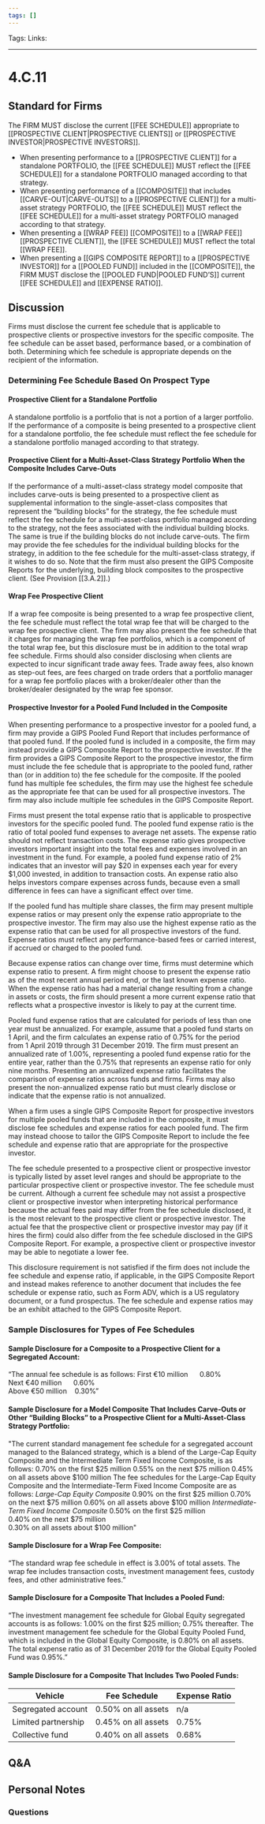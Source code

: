 ```yaml
---
tags: []
---
```

Tags:
Links: 
___
# 4.C.11
## Standard for Firms
The FIRM MUST disclose the current [[FEE SCHEDULE]] appropriate to [[PROSPECTIVE CLIENT|PROSPECTIVE CLIENTS]] or [[PROSPECTIVE INVESTOR|PROSPECTIVE INVESTORS]].
- When presenting performance to a [[PROSPECTIVE CLIENT]] for a standalone PORTFOLIO, the [[FEE SCHEDULE]] MUST reflect the [[FEE SCHEDULE]] for a standalone PORTFOLIO managed according to that strategy.
- When presenting performance of a [[COMPOSITE]] that includes [[CARVE-OUT|CARVE-OUTS]] to a [[PROSPECTIVE CLIENT]] for a multi-asset strategy PORTFOLIO, the [[FEE SCHEDULE]] MUST reflect the [[FEE SCHEDULE]] for a multi-asset strategy PORTFOLIO managed according to that strategy.
- When presenting a [[WRAP FEE]] [[COMPOSITE]] to a [[WRAP FEE]] [[PROSPECTIVE CLIENT]], the [[FEE SCHEDULE]] MUST reflect the total [[WRAP FEE]].
- When presenting a [[GIPS COMPOSITE REPORT]] to a [[PROSPECTIVE INVESTOR]] for a [[POOLED FUND]] included in the [[COMPOSITE]], the FIRM MUST disclose the [[POOLED FUND|POOLED FUND’S]] current [[FEE SCHEDULE]] and [[EXPENSE RATIO]].
## Discussion
Firms must disclose the current fee schedule that is applicable to prospective clients or prospective investors for the specific composite. The fee schedule can be asset based, performance based, or a combination of both. Determining which fee schedule is appropriate depends on the recipient of the information.
### Determining Fee Schedule Based On Prospect Type
#### Prospective Client for a Standalone Portfolio
A standalone portfolio is a portfolio that is not a portion of a larger portfolio. If the performance of a composite is being presented to a prospective client for a standalone portfolio, the fee schedule must reflect the fee schedule for a standalone portfolio managed according to that strategy.
#### Prospective Client for a Multi-Asset-Class Strategy Portfolio When the Composite Includes Carve-Outs
If the performance of a multi-asset-class strategy model composite that includes carve-outs is being presented to a prospective client as supplemental information to the single-asset-class composites that represent the “building blocks” for the strategy, the fee schedule must reflect the fee schedule for a multi-asset-class portfolio managed according to the strategy, not the fees associated with the individual building blocks. The same is true if the building blocks do not include carve-outs. The firm may provide the fee schedules for the individual building blocks for the strategy, in addition to the fee schedule for the multi-asset-class strategy, if it wishes to do so. Note that the firm must also present the GIPS Composite Reports for the underlying, building block composites to the prospective client. (See Provision [[3.A.2]].)
#### Wrap Fee Prospective Client
If a wrap fee composite is being presented to a wrap fee prospective client, the fee schedule must reflect the total wrap fee that will be charged to the wrap fee prospective client. The firm may also present the fee schedule that it charges for managing the wrap fee portfolios, which is a component of the total wrap fee, but this disclosure must be in addition to the total wrap fee schedule. Firms should also consider disclosing when clients are expected to incur significant trade away fees. Trade away fees, also known as step-out fees, are fees charged on trade orders that a portfolio manager for a wrap fee portfolio places with a broker/dealer other than the broker/dealer designated by the wrap fee sponsor.
#### Prospective Investor for a Pooled Fund Included in the Composite
When presenting performance to a prospective investor for a pooled fund, a firm may provide a GIPS Pooled Fund Report that includes performance of that pooled fund. If the pooled fund is included in a composite, the firm may instead provide a GIPS Composite Report to the prospective investor. If the firm provides a GIPS Composite Report to the prospective investor, the firm must include the fee schedule that is appropriate to the pooled fund, rather than (or in addition to) the fee schedule for the composite. If the pooled fund has multiple fee schedules, the firm may use the highest fee schedule as the appropriate fee that can be used for all prospective investors. The firm may also include multiple fee schedules in the GIPS Composite Report.

Firms must present the total expense ratio that is applicable to prospective investors for the specific pooled fund. The pooled fund expense ratio is the ratio of total pooled fund expenses to average net assets. The expense ratio should not reflect transaction costs. The expense ratio gives prospective investors important insight into the total fees and expenses involved in an investment in the fund. For example, a pooled fund expense ratio of 2% indicates that an investor will pay $20 in expenses each year for every $1,000 invested, in addition to transaction costs. An expense ratio also helps investors compare expenses across funds, because even a small difference in fees can have a significant effect over time.

If the pooled fund has multiple share classes, the firm may present multiple expense ratios or may present only the expense ratio appropriate to the prospective investor. The firm may also use the highest expense ratio as the expense ratio that can be used for all prospective investors of the fund. Expense ratios must reflect any performance-based fees or carried interest, if accrued or charged to the pooled fund.

Because expense ratios can change over time, firms must determine which expense ratio to present. A firm might choose to present the expense ratio as of the most recent annual period end, or the last known expense ratio. When the expense ratio has had a material change resulting from a change in assets or costs, the firm should present a more current expense ratio that reflects what a prospective investor is likely to pay at the current time.

Pooled fund expense ratios that are calculated for periods of less than one year must be annualized. For example, assume that a pooled fund starts on 1 April, and the firm calculates an expense ratio of 0.75% for the period from 1 April 2019 through 31 December 2019. The firm must present an annualized rate of 1.00%, representing a pooled fund expense ratio for the entire year, rather than the 0.75% that represents an expense ratio for only nine months. Presenting an annualized expense ratio facilitates the comparison of expense ratios across funds and firms. Firms may also present the non-annualized expense ratio but must clearly disclose or indicate that the expense ratio is not annualized.

When a firm uses a single GIPS Composite Report for prospective investors for multiple pooled funds that are included in the composite, it must disclose fee schedules and expense ratios for each pooled fund. The firm may instead choose to tailor the GIPS Composite Report to include the fee schedule and expense ratio that are appropriate for the prospective investor.

The fee schedule presented to a prospective client or prospective investor is typically listed by asset level ranges and should be appropriate to the particular prospective client or prospective investor. The fee schedule must be current. Although a current fee schedule may not assist a prospective client or prospective investor when interpreting historical performance because the actual fees paid may differ from the fee schedule disclosed, it is the most relevant to the prospective client or prospective investor. The actual fee that the prospective client or prospective investor may pay (if it hires the firm) could also differ from the fee schedule disclosed in the GIPS Composite Report. For example, a prospective client or prospective investor may be able to negotiate a lower fee.

This disclosure requirement is not satisfied if the firm does not include the fee schedule and expense ratio, if applicable, in the GIPS Composite Report and instead makes reference to another document that includes the fee schedule or expense ratio, such as Form ADV, which is a US regulatory document, or a fund prospectus. The fee schedule and expense ratios may be an exhibit attached to the GIPS Composite Report.
### Sample Disclosures for Types of Fee Schedules
#### Sample Disclosure for a Composite to a Prospective Client for a Segregated Account:
“The annual fee schedule is as follows:
	First €10 million      0.80%  
	Next €40 million      0.60%  
	Above €50 million    0.30%”

#### Sample Disclosure for a Model Composite That Includes Carve-Outs or Other “Building Blocks” to a Prospective Client for a Multi-Asset-Class Strategy Portfolio:
"The current standard management fee schedule for a segregated account managed to the Balanced strategy, which is a blend of the Large-Cap Equity Composite and the Intermediate Term Fixed Income Composite, is as follows:
	0.70% on the first $25 million
	0.55% on the next $75 million
	0.45% on all assets above $100 million
The fee schedules for the Large-Cap Equity Composite and the Intermediate-Term Fixed Income Composite are as follows:
	*Large-Cap Equity Composite*
	0.90% on the first $25 million 0.70% on the next $75 million 0.60% on all assets above $100 million	
	*Intermediate-Term Fixed Income Composite*
	0.50% on the first $25 million  
	0.40% on the next $75 million  
	0.30% on all assets about $100 million"
#### Sample Disclosure for a Wrap Fee Composite:
“The standard wrap fee schedule in effect is 3.00% of total assets. The wrap fee includes transaction costs, investment management fees, custody fees, and other administrative fees.”
#### Sample Disclosure for a Composite That Includes a Pooled Fund:
“The investment management fee schedule for Global Equity segregated accounts is as follows: 1.00% on the first $25 million; 0.75% thereafter. The investment management fee schedule for the Global Equity Pooled Fund, which is included in the Global Equity Composite, is 0.80% on all assets. The total expense ratio as of 31 December 2019 for the Global Equity Pooled Fund was 0.95%.”
#### Sample Disclosure for a Composite That Includes Two Pooled Funds:

|Vehicle|Fee Schedule|Expense Ratio|
|---|---|---|
|Segregated account|0.50% on all assets|n/a|
|Limited partnership|0.45% on all assets|0.75%|
|Collective fund|0.40% on all assets|0.68%|
## Q&A

## Personal Notes

### Questions